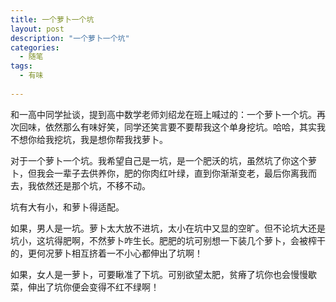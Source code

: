 ```yaml
---
title: 一个萝卜一个坑
layout: post
description: "一个萝卜一个坑"
categories: 
  - 随笔
tags:
  - 有味 
  
---
```



和一高中同学扯谈，提到高中数学老师刘绍龙在班上喊过的：一个萝卜一个坑。再次回味，依然那么有味好笑，同学还笑言要不要帮我这个单身挖坑。哈哈，其实我不想你给我挖坑，我是想你帮我找萝卜。
 
对于一个萝卜一个坑。我希望自己是一坑，是一个肥沃的坑，虽然坑了你这个萝卜，但我会一辈子去供养你，肥的你肉红叶绿，直到你渐渐变老，最后你离我而去，我依然还是那个坑，不移不动。
 
坑有大有小，和萝卜得适配。
 
如果，男人是一坑。萝卜太大放不进坑，太小在坑中又显的空旷。但不论坑大还是坑小，这坑得肥啊，不然萝卜咋生长。肥肥的坑可别想一下装几个萝卜，会被榨干的，更何况萝卜相互挤着一不小心都伸出了坑啊！
 
如果，女人是一萝卜，可要瞅准了下坑。可别欲望太肥，贫瘠了坑你也会慢慢歇菜，伸出了坑你便会变得不红不绿啊！
